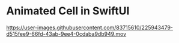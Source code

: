 # Animated Cell in SwiftUI 

https://user-images.githubusercontent.com/83715610/225943479-d515fee9-66fd-43ab-9ee4-0cdaba9db949.mov

